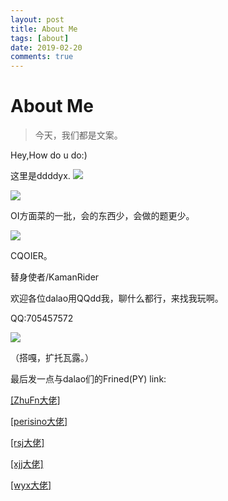 ```yaml
---
layout: post
title: About Me
tags: [about]
date: 2019-02-20
comments: true
---
```

# About Me

> 今天，我们都是文案。

Hey,How do u do:)

这里是ddddyx.
![](https://i.loli.net/2019/02/20/5c6d46b31c998.png)

![](https://i.loli.net/2019/02/20/5c6d45fba4d65.jpg)

OI方面菜的一批，会的东西少，会做的题更少。


![]("https://i.loli.net/2019/02/20/5c6d461472fe5.jpg")

CQOIER。

替身使者/KamanRider  

欢迎各位dalao用QQdd我，聊什么都行，来找我玩啊。

QQ:705457572

![](https://i.loli.net/2019/02/20/5c6d4626c23d5.png)

（搭嘎，扩托瓦露。）



最后发一点与dalao们的Frined(PY) link:

[[ZhuFn大佬]](https://www.cnblogs.com/buringstraw/)  

[[perisino大佬]](https://www.cnblogs.com/perisino/)  

[[rsj大佬]](https://www.cnblogs.com/ddddeacde/)  

[[xjj大佬]](https://epworth.coding.me/)  

[[wyx大佬]](https://wuyanxi.top/)  

